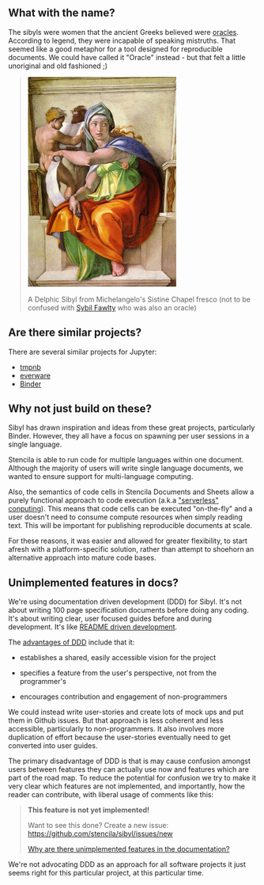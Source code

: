 ## What with the name?

The sibyls were women that the ancient Greeks believed were [oracles](https://en.wikipedia.org/wiki/Sibyl). According to legend, they were incapable of speaking mistruths. That seemed like a good metaphor for a tool designed for reproducible documents. We could have called it "Oracle" instead - but that felt a little unoriginal and old fashioned ;)

> ![Sibyl](assets/sibyl.jpg)
>
> A Delphic Sibyl from Michelangelo's Sistine Chapel fresco
> (not to be confused with [Sybil Fawlty](https://www.youtube.com/watch?v=NPtIHwbguO4) who was also an oracle)

## Are there similar projects?

There are several similar projects for Jupyter:

- [tmpnb](https://github.com/jupyter/tmpnb)
- [everware](https://github.com/everware)
- [Binder](https://github.com/binder-project/binder)

## Why not just build on these?

Sibyl has drawn inspiration and ideas from these great projects, particularly Binder. However, they all have a focus on spawning per user sessions in a single language. 

Stencila is able to run code for multiple languages within one document. Although the majority of users will write single language documents, we wanted to ensure support for multi-language computing. 

Also, the semantics of code cells in Stencila Documents and Sheets allow a purely functional approach to code execution (a.k.a ["serverless" conputing](https://en.wikipedia.org/wiki/Serverless_computing)). This means that code cells can be executed "on-the-fly" and a user doesn't need to consume compute resources when simply reading text. This will be important for publishing reproducible documents at scale.

For these reasons, it was easier and allowed for greater flexibility, to start afresh with a platform-specific solution, rather than attempt to shoehorn an alternative approach into mature code bases.

## Unimplemented features in docs?

We're using documentation driven development (DDD) for Sibyl. It's not about writing 100 page specification documents before doing any coding. It's about writing clear, user focused guides before and during development. It's like [README driven development](http://tom.preston-werner.com/2010/08/23/readme-driven-development.html).

The [advantages of DDD](https://youtu.be/x5rGUqRWlK8?t=178) include that it:

- establishes a shared, easily accessible vision for the project

- specifies a feature from the user's perspective, not from the programmer's

- encourages contribution and engagement of non-programmers

We could instead write user-stories and create lots of mock ups and put them in Github issues. But that approach is less coherent and less accessible, particularly to non-programmers. It also involves more duplication of effort because the user-stories eventually need to get converted into user guides.

The primary disadvantage of DDD is that is may cause confusion amongst users between features they can actually use now and features which are part of the road map. To reduce the potential for confusion we try to make it very clear which features are not implemented, and importantly, how the reader can contribute, with liberal usage of comments like this:

> **This feature is not yet implemented!**
>
> Want to see this done? Create a new issue:  https://github.com/stencila/sibyl/issues/new
>
> [Why are there unimplemented features in the documentation?](faq#unimplemented-features-in-docs)

We're not advocating DDD as an approach for all software projects it just seems right for this particular project, at this particular time.
